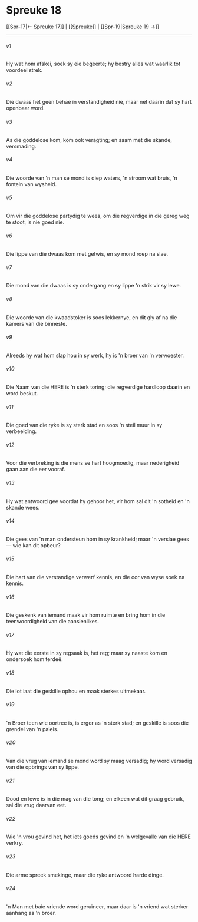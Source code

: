 # Spreuke 18

[[Spr-17|← Spreuke 17]] | [[Spreuke]] | [[Spr-19|Spreuke 19 →]]
***

###### v1
Hy wat hom afskei, soek sy eie begeerte; hy bestry alles wat waarlik tot voordeel strek. 
###### v2
Die dwaas het geen behae in verstandigheid nie, maar net daarin dat sy hart openbaar word. 
###### v3
As die goddelose kom, kom ook veragting; en saam met die skande, versmading. 
###### v4
Die woorde van 'n man se mond is diep waters, 'n stroom wat bruis, 'n fontein van wysheid. 
###### v5
Om vir die goddelose partydig te wees, om die regverdige in die gereg weg te stoot, is nie goed nie. 
###### v6
Die lippe van die dwaas kom met getwis, en sy mond roep na slae. 
###### v7
Die mond van die dwaas is sy ondergang en sy lippe 'n strik vir sy lewe. 
###### v8
Die woorde van die kwaadstoker is soos lekkernye, en dit gly af na die kamers van die binneste. 
###### v9
Alreeds hy wat hom slap hou in sy werk, hy is 'n broer van 'n verwoester. 
###### v10
Die Naam van die HERE is 'n sterk toring; die regverdige hardloop daarin en word beskut. 
###### v11
Die goed van die ryke is sy sterk stad en soos 'n steil muur in sy verbeelding. 
###### v12
Voor die verbreking is die mens se hart hoogmoedig, maar nederigheid gaan aan die eer vooraf. 
###### v13
Hy wat antwoord gee voordat hy gehoor het, vir hom sal dit 'n sotheid en 'n skande wees. 
###### v14
Die gees van 'n man ondersteun hom in sy krankheid; maar 'n verslae gees — wie kan dit opbeur? 
###### v15
Die hart van die verstandige verwerf kennis, en die oor van wyse soek na kennis. 
###### v16
Die geskenk van iemand maak vir hom ruimte en bring hom in die teenwoordigheid van die aansienlikes. 
###### v17
Hy wat die eerste in sy regsaak is, het reg; maar sy naaste kom en ondersoek hom terdeë. 
###### v18
Die lot laat die geskille ophou en maak sterkes uitmekaar. 
###### v19
'n Broer teen wie oortree is, is erger as 'n sterk stad; en geskille is soos die grendel van 'n paleis. 
###### v20
Van die vrug van iemand se mond word sy maag versadig; hy word versadig van die opbrings van sy lippe. 
###### v21
Dood en lewe is in die mag van die tong; en elkeen wat dit graag gebruik, sal die vrug daarvan eet. 
###### v22
Wie 'n vrou gevind het, het iets goeds gevind en 'n welgevalle van die HERE verkry. 
###### v23
Die arme spreek smekinge, maar die ryke antwoord harde dinge. 
###### v24
'n Man met baie vriende word geruïneer, maar daar is 'n vriend wat sterker aanhang as 'n broer. 

